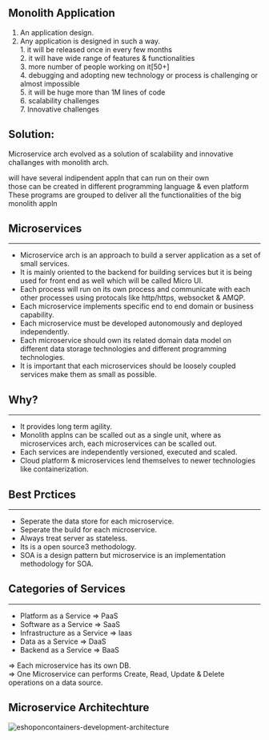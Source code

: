 
**Monolith Application**
-----------------------

  1. An application design.<br/>
  2. Any application is designed in such a way. <br/>
    1. it will be released once in every few months<br/>
    2. it will have wide range of features & functionalities<br/>
    3. more number of people working on it[50+]<br/>
    4. debugging and adopting new technology or process is challenging or almost impossible<br/>
    5. it will be huge more than 1M lines of code<br/>
    6. scalability challenges<br/>
    7. Innovative challenges<br/>
    
**Solution:**
--------

Microservice arch evolved as a solution of scalability and innovative challanges with monolith arch.<br/>

will have several indipendent appln that can run on their own <br/>
those can be created in different programming language & even platform<br/>
These programs are grouped to deliver all the functionalities of the big monolith appln<br/>

## Microservices ##
-----------------

  * Microservice arch is an approach to build a server application as a set of small services.
  * It is mainly oriented to the backend for building services but it is being used for front end as well which will be called Micro UI.
  * Each process will run on its own process and communicate with each other processes using protocals like http/https, websocket & AMQP.
  * Each microservice implements specific end to end domain or business capability.
  * Each microservice must be developed autonomously and deployed independently.
  * Each microservice should own its related domain  data model on different data storage technologies and different programming technologies.
  * It is important that each microservices should be loosely coupled services make them as small as possible.


## Why? ##
----------
  * It provides long term agility.
  * Monolith applns can be scalled out as a single unit, where as microservices arch, each microservices can be scalled out.
  * Each services are independently versioned, executed and scaled.
  * Cloud platform & microservices lend themselves to newer technologies like containerization.

## Best Prctices ##
-------------------

  * Seperate the data store for each microservice.
  * Seperate the build for each microservice.
  * Always treat server as stateless.
  * Its is a open source3 methodology.
  * SOA is a design pattern but microservice is an implementation methodology for SOA.

## Categories of Services ##
----------------------------

  - Platform as a Service => PaaS
  - Software as a Service => SaaS
  - Infrastructure as a Service => Iaas
  - Data as a Service => DaaS
  - Backend as a Service => BaaS

  => Each microservice has its own DB.<br/>
  => One Microservice can performs Create, Read, Update  & Delete operations on a data source.<br/>
  
  ## Microservice Architechture ##
  
  ![eshoponcontainers-development-architecture](https://user-images.githubusercontent.com/74425320/115436740-ef00ab00-a1d0-11eb-837d-d45397efdc13.png)





